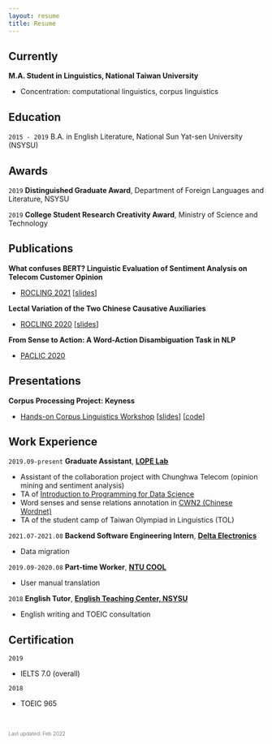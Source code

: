 ```yaml
---
layout: resume
title: Resume
---
```

## Currently

__M.A. Student in Linguistics, National Taiwan University__

- Concentration: computational linguistics, corpus linguistics

## Education

`2015 - 2019`
B.A. in English Literature, National Sun Yat-sen University (NSYSU)

## Awards

`2019`
__Distinguished Graduate Award__, Department of Foreign Languages and Literature, NSYSU

`2019`
__College Student Research Creativity Award__, Ministry of Science and Technology 

## Publications

**What confuses BERT? Linguistic Evaluation of Sentiment Analysis on Telecom Customer Opinion**
- [<u>ROCLING 2021</u>](https://rocling2021.github.io/) [[<u>slides</u>](https://docs.google.com/presentation/d/1DYROW1Yh_vTV9DBaTCsbTZu4AXR8B15e58e9DyTGybc/edit?usp=sharing)]

**Lectal Variation of the Two Chinese Causative Auxiliaries**
- [<u>ROCLING 2020</u>](https://sites.google.com/ntut.org.tw/rocling2020) [[<u>slides</u>](https://docs.google.com/presentation/d/1yXZYwv4QqbNzq6FXP8bkr7nxPT2TNWNAMwVNzRuzrdM/edit?usp=sharing)]

**From Sense to Action: A Word-Action Disambiguation Task in NLP**
- [<u>PACLIC 2020</u>](https://vlsp.org.vn/paclic2020/)

## Presentations

__Corpus Processing Project: Keyness__

- [<u>Hands-on Corpus Linguistics Workshop</u>]("https://lopentu.github.io/Hands-on_Corpus_Linguistics/") [[<u>slides</u>](https://docs.google.com/presentation/d/1WwmBZBpyf5CQHCDa49z_KWaJdN5qD5YlAZdqyoKD2O0/edit#slide=id.ga596743acd_2_95)] [[<u>code</u>](https://github.com/lopentu/Hands-on_Corpus_Linguistics/blob/main/hocor2020/notebook/session-5.2.ipynb)]

## Work Experience

`2019.09-present`
__Graduate Assistant__, <a href="https://lope.linguistics.ntu.edu.tw/"><u><strong>LOPE Lab</strong></u></a>

- Assistant of the collaboration project with Chunghwa Telecom (opinion mining and sentiment analysis)
- TA of <a href="https://lopentu.github.io/rlads2021/"><u>Introduction to Programming for Data Science</u></a>
- Word senses and sense relations annotation in <a href="https://lopentu.github.io/CwnWeb/#home"><u>CWN2 (Chinese Wordnet)</u></a>
- TA of the student camp of Taiwan Olympiad in Linguistics (TOL)

`2021.07-2021.08`
__Backend Software Engineering Intern__, <a href="https://www.deltaww.com/en-US/index"><u><strong>Delta Electronics</strong></u></a>

- Data migration

`2019.09-2020.08`
__Part-time Worker__, <a href="https://www.dlc.ntu.edu.tw/ntu-cool/"><u><strong>NTU COOL</strong></u></a>

- User manual translation

`2018`
__English Tutor__, <a href="http://etc.nsysu.edu.tw/"><u><strong>English Teaching Center, NSYSU</strong></u></a>

- English writing and TOEIC consultation

## Certification

`2019`
- IELTS 7.0 (overall)

`2018`
- TOEIC 965

&nbsp;

<font size="1" color="grey">Last updated: Feb 2022</font><br>


